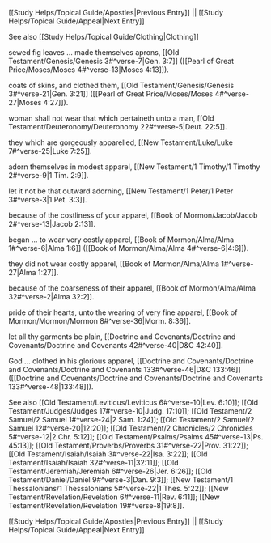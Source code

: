 [[Study Helps/Topical Guide/Apostles|Previous Entry]]  ||  [[Study Helps/Topical Guide/Appeal|Next Entry]]

 See also [[Study Helps/Topical Guide/Clothing|Clothing]]

 sewed fig leaves ... made themselves aprons, [[Old Testament/Genesis/Genesis 3#^verse-7|Gen. 3:7]] ([[Pearl of Great Price/Moses/Moses 4#^verse-13|Moses 4:13]]).

 coats of skins, and clothed them, [[Old Testament/Genesis/Genesis 3#^verse-21|Gen. 3:21]] ([[Pearl of Great Price/Moses/Moses 4#^verse-27|Moses 4:27]]).

 woman shall not wear that which pertaineth unto a man, [[Old Testament/Deuteronomy/Deuteronomy 22#^verse-5|Deut. 22:5]].

 they which are gorgeously apparelled, [[New Testament/Luke/Luke 7#^verse-25|Luke 7:25]].

 adorn themselves in modest apparel, [[New Testament/1 Timothy/1 Timothy 2#^verse-9|1 Tim. 2:9]].

 let it not be that outward adorning, [[New Testament/1 Peter/1 Peter 3#^verse-3|1 Pet. 3:3]].

 because of the costliness of your apparel, [[Book of Mormon/Jacob/Jacob 2#^verse-13|Jacob 2:13]].

 began ... to wear very costly apparel, [[Book of Mormon/Alma/Alma 1#^verse-6|Alma 1:6]] ([[Book of Mormon/Alma/Alma 4#^verse-6|4:6]]).

 they did not wear costly apparel, [[Book of Mormon/Alma/Alma 1#^verse-27|Alma 1:27]].

 because of the coarseness of their apparel, [[Book of Mormon/Alma/Alma 32#^verse-2|Alma 32:2]].

 pride of their hearts, unto the wearing of very fine apparel, [[Book of Mormon/Mormon/Mormon 8#^verse-36|Morm. 8:36]].

 let all thy garments be plain, [[Doctrine and Covenants/Doctrine and Covenants/Doctrine and Covenants 42#^verse-40|D&C 42:40]].

 God ... clothed in his glorious apparel, [[Doctrine and Covenants/Doctrine and Covenants/Doctrine and Covenants 133#^verse-46|D&C 133:46]] ([[Doctrine and Covenants/Doctrine and Covenants/Doctrine and Covenants 133#^verse-48|133:48]]).

 See also [[Old Testament/Leviticus/Leviticus 6#^verse-10|Lev. 6:10]]; [[Old Testament/Judges/Judges 17#^verse-10|Judg. 17:10]]; [[Old Testament/2 Samuel/2 Samuel 1#^verse-24|2 Sam. 1:24]]; [[Old Testament/2 Samuel/2 Samuel 12#^verse-20|12:20]]; [[Old Testament/2 Chronicles/2 Chronicles 5#^verse-12|2 Chr. 5:12]]; [[Old Testament/Psalms/Psalms 45#^verse-13|Ps. 45:13]]; [[Old Testament/Proverbs/Proverbs 31#^verse-22|Prov. 31:22]]; [[Old Testament/Isaiah/Isaiah 3#^verse-22|Isa. 3:22]]; [[Old Testament/Isaiah/Isaiah 32#^verse-11|32:11]]; [[Old Testament/Jeremiah/Jeremiah 6#^verse-26|Jer. 6:26]]; [[Old Testament/Daniel/Daniel 9#^verse-3|Dan. 9:3]]; [[New Testament/1 Thessalonians/1 Thessalonians 5#^verse-22|1 Thes. 5:22]]; [[New Testament/Revelation/Revelation 6#^verse-11|Rev. 6:11]]; [[New Testament/Revelation/Revelation 19#^verse-8|19:8]].

[[Study Helps/Topical Guide/Apostles|Previous Entry]]  ||  [[Study Helps/Topical Guide/Appeal|Next Entry]]